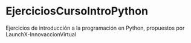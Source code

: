 # EjerciciosCursoIntroPython
Ejercicios de introducción a la programación en Python, propuestos por LaunchX-InnovaccionVirtual
